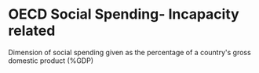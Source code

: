 # OECD Social Spending- Incapacity related

Dimension of social spending given as the percentage of a country's gross domestic product (%GDP)